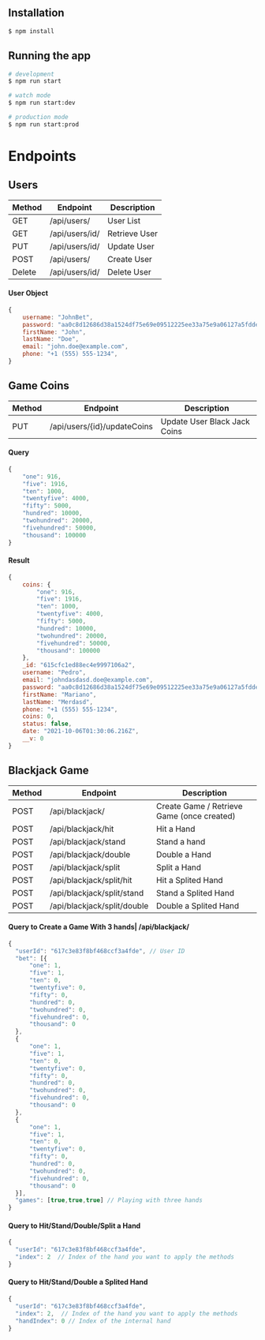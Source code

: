 ## Installation

```bash
$ npm install
```

## Running the app

```bash
# development
$ npm run start

# watch mode
$ npm run start:dev

# production mode
$ npm run start:prod
```

# Endpoints

## Users
| Method | Endpoint | Description |
| ------ | ------ | ------ |
| GET | /api/users/ | User List |
| GET | /api/users/id/ | Retrieve User |
| PUT | /api/users/id/ | Update User |
| POST | /api/users/ | Create User |
| Delete | /api/users/id/ | Delete User |

#### User Object

```javascript
{
    username: "JohnBet",
    password: "aa0c8d12686d38a1524df75e69e09512225ee33a75e9a06127a5fddeb960f24d",
    firstName: "John",
    lastName: "Doe",
    email: "john.doe@example.com",
    phone: "+1 (555) 555-1234",
}
```

## Game Coins
| Method | Endpoint | Description |
| ------ | ------ | ------ |
| PUT | /api/users/{id}/updateCoins | Update User Black Jack Coins |


#### Query

```javascript
{
    "one": 916,
    "five": 1916,
    "ten": 1000,
    "twentyfive": 4000,
    "fifty": 5000,
    "hundred": 10000,
    "twohundred": 20000,
    "fivehundred": 50000,
    "thousand": 100000
}
```

#### Result

```javascript
{
    coins: {
        "one": 916,
        "five": 1916,
        "ten": 1000,
        "twentyfive": 4000,
        "fifty": 5000,
        "hundred": 10000,
        "twohundred": 20000,
        "fivehundred": 50000,
        "thousand": 100000 
    },
    _id: "615cfc1ed88ec4e9997106a2",
    username: "Pedro",
    email: "johndasdasd.doe@example.com",
    password: "aa0c8d12686d38a1524df75e69e09512225ee33a75e9a06127a5fddeb960f24d",
    firstName: "Mariano",
    lastName: "Merdasd",
    phone: "+1 (555) 555-1234",
    coins: 0,
    status: false,
    date: "2021-10-06T01:30:06.216Z",
    __v: 0
}
```

## Blackjack Game
| Method | Endpoint | Description |
| ------ | ------ | ------ |
| POST | /api/blackjack/ | Create Game / Retrieve Game (once created) |
| POST | /api/blackjack/hit | Hit a Hand |
| POST | /api/blackjack/stand | Stand a hand |
| POST | /api/blackjack/double | Double a Hand |
| POST | /api/blackjack/split | Split a Hand |
| POST | /api/blackjack/split/hit | Hit a Splited Hand |
| POST | /api/blackjack/split/stand | Stand a Splited Hand |
| POST | /api/blackjack/split/double | Double a Splited Hand |

#### Query to Create a  Game With 3 hands|  /api/blackjack/

```javascript
{
  "userId": "617c3e83f8bf468ccf3a4fde", // User ID
  "bet": [{
      "one": 1,
      "five": 1,
      "ten": 0,
      "twentyfive": 0,
      "fifty": 0,
      "hundred": 0,
      "twohundred": 0,
      "fivehundred": 0,
      "thousand": 0
  },
  {
      "one": 1,
      "five": 1,
      "ten": 0,
      "twentyfive": 0,
      "fifty": 0,
      "hundred": 0,
      "twohundred": 0,
      "fivehundred": 0,
      "thousand": 0
  },
  {
      "one": 1,
      "five": 1,
      "ten": 0,
      "twentyfive": 0,
      "fifty": 0,
      "hundred": 0,
      "twohundred": 0,
      "fivehundred": 0,
      "thousand": 0
  }],
  "games": [true,true,true] // Playing with three hands
}
```

#### Query to Hit/Stand/Double/Split a Hand

```javascript
{
  "userId": "617c3e83f8bf468ccf3a4fde",
  "index": 2  // Index of the hand you want to apply the methods
}
```

#### Query to Hit/Stand/Double a Splited Hand

```javascript
{
  "userId": "617c3e83f8bf468ccf3a4fde",
  "index": 2,  // Index of the hand you want to apply the methods
  "handIndex": 0 // Index of the internal hand
}
```